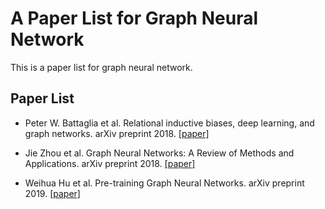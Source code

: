 # A Paper List for Graph Neural Network

This is a paper list for graph neural network.

## Paper List

- Peter W. Battaglia et al. Relational inductive biases, deep learning, and graph networks. arXiv preprint 2018. [[paper]][1]

- Jie Zhou et al. Graph Neural Networks: A Review of Methods and Applications. arXiv preprint 2018. [[paper]][2]

- Weihua Hu et al. Pre-training Graph Neural Networks. arXiv preprint 2019. [[paper]][3]

[1]: http://xxx.itp.ac.cn/pdf/1806.01261v3
[2]: http://xxx.itp.ac.cn/pdf/1812.08434.pdf
[3]: http://xxx.itp.ac.cn/pdf/1905.12265/